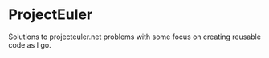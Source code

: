ProjectEuler
============

Solutions to projecteuler.net problems with some focus on creating reusable code as I go. 